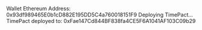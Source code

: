 Wallet Ethereum Address: 0x93df989465E0b1cD882E195DD5C4a760018151F9
Deploying TimePact...
TimePact deployed to: 0xFae147Cd844BF838fa4CE5F6A1041AF103C09b29

